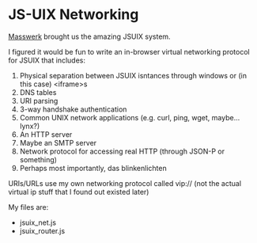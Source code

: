 JS-UIX Networking
==================


<a href="http://www.masswerk.at/index.html">Masswerk</a> brought us the amazing JSUIX system.


I figured it would be fun to write an in-browser virtual networking protocol for JSUIX that includes:

1. Physical separation between JSUIX isntances through windows or (in this case) &lt;iframe&gt;s
2. DNS tables
3. URI parsing
4. 3-way handshake authentication
5. Common UNIX network applications (e.g. curl, ping, wget, maybe... lynx?)
6. An HTTP server
7. Maybe an SMTP server
8. Network protocol for accessing real HTTP (through JSON-P or something)
9. Perhaps most importantly, das blinkenlichten

URIs/URLs use my own networking protocol called vip:// (not the actual virtual ip stuff that I found out existed later)


My files are:
- jsuix_net.js
- jsuix_router.js

